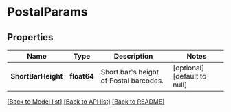 # PostalParams

## Properties
Name | Type | Description | Notes
------------ | ------------- | ------------- | -------------
**ShortBarHeight** | **float64** | Short bar&#39;s height of Postal barcodes.              | [optional] [default to null]

[[Back to Model list]](../README.md#documentation-for-models) [[Back to API list]](../README.md#documentation-for-api-endpoints) [[Back to README]](../README.md)


